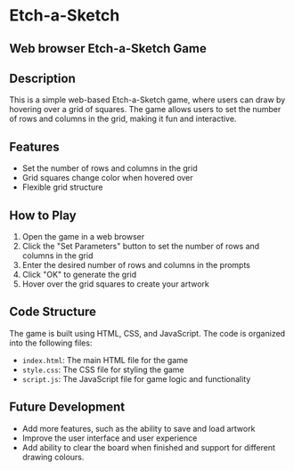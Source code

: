 # Etch-a-Sketch

Web browser Etch-a-Sketch Game
-----------------------------

## Description

This is a simple web-based Etch-a-Sketch game, where users can draw by hovering over a grid of squares. The game allows users to set the number of rows and columns in the grid, making it fun and interactive.

## Features

* Set the number of rows and columns in the grid
* Grid squares change color when hovered over
* Flexible grid structure

## How to Play

1. Open the game in a web browser
2. Click the "Set Parameters" button to set the number of rows and columns in the grid
3. Enter the desired number of rows and columns in the prompts
4. Click "OK" to generate the grid
5. Hover over the grid squares to create your artwork

## Code Structure

The game is built using HTML, CSS, and JavaScript. The code is organized into the following files:

* `index.html`: The main HTML file for the game
* `style.css`: The CSS file for styling the game
* `script.js`: The JavaScript file for game logic and functionality

## Future Development

* Add more features, such as the ability to save and load artwork
* Improve the user interface and user experience
* Add ability to clear the board when finished and support for different drawing colours.
